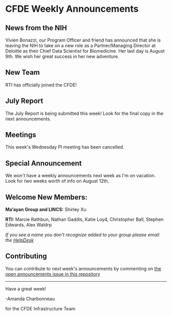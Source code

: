 # CFDE Weekly Announcements

## News from the NIH

Vivien Bonazzi, our Program Officer and friend has announced that she is leaving the NIH to take on a new role as a Partner/Managing Director at Deloitte as their Chief Data Scientist for Biomedicine. Her last day is August 9th. We wish her great success in her new adventure.

## New Team

RTI has officially joined the CFDE! 

## July Report

The July Report is being submitted this week! Look for the final copy in the next announcements.

## Meetings

This week's Wednesday PI meeting has been cancelled.

## Special Announcement

We *won't* have a weekly announcements next week as I'm on vacation. Look for *two* weeks worth of info on August 12th.

## Welcome New Members:

**Ma’ayan Group and LINCS:** Shirley Xu

**RTI:** Marcie Rathbun, Nathan Gaddis, Katie Loyd, Christopher Ball, Stephen Edwards, Alex Waldrp

*If you see a name you don't recognize added to your group please email the [HelpDesk](mailto:autohelp+int+851+6545985337373134556@CFDE.groups.io )*

## Contributing

You can contribute to next week's announcements by commenting on [the open
announcements issue in this repository](https://github.com/nih-cfde/announcements/issues?utf8=%E2%9C%93&q=is%3Aissue+is%3Aopen+Announcements)

---

Have a great week!

-Amanda Charbonneau

for the CFDE Infrastructure Team
